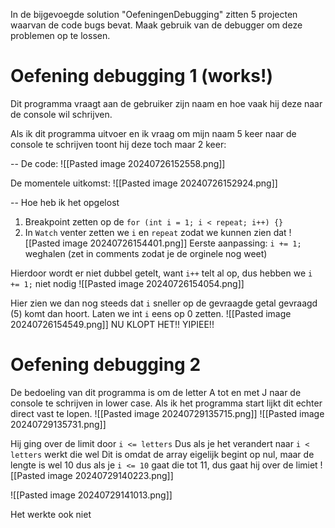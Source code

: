 In de bijgevoegde solution "OefeningenDebugging" zitten 5 projecten waarvan de code bugs bevat. Maak gebruik van de debugger om deze problemen op te lossen.

# Oefening debugging 1 (works!)
Dit programma vraagt aan de gebruiker zijn naam en hoe vaak hij deze naar de console wil schrijven.

Als ik dit programma uitvoer en ik vraag om mijn naam 5 keer naar de console te schrijven toont hij deze toch maar 2 keer:

--
De code:
![[Pasted image 20240726152558.png]]

De momentele uitkomst:
![[Pasted image 20240726152924.png]]

--
Hoe heb ik het opgelost
1. Breakpoint zetten op de `for (int i = 1; i < repeat; i++) {}`
2. In `Watch` venter zetten we `i` en `repeat` zodat we kunnen zien dat 
![[Pasted image 20240726154401.png]]
Eerste aanpassing: `i += 1;` weghalen
(zet in comments zodat je de orginele nog weet)

Hierdoor wordt er niet dubbel getelt, want `i++` telt al op, dus hebben we `i += 1;` niet nodig
![[Pasted image 20240726154054.png]]

Hier zien we dan nog steeds dat `i` sneller op de gevraagde getal gevraagd (5) komt dan hoort.
Laten we int `i` eens op 0 zetten.
![[Pasted image 20240726154549.png]]
NU KLOPT HET!! YIPIEE!!

# Oefening debugging 2
De bedoeling van dit programma is om de letter A tot en met J naar de console te schrijven in lower case.
Als ik het programma start lijkt dit echter direct vast te lopen.
![[Pasted image 20240729135715.png]]
![[Pasted image 20240729135731.png]]

Hij ging over de limit door `i <= letters`
Dus als je het verandert naar `i < letters` werkt die wel
Dit is omdat de array eigelijk begint op nul, maar de lengte is wel 10
dus als je `i <= 10` gaat die tot 11, dus gaat hij over de limiet
![[Pasted image 20240729140223.png]]

![[Pasted image 20240729141013.png]]

Het werkte ook niet 